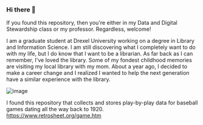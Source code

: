 ### Hi there 👋
If you found this repository, then you're either in my Data and Digital Stewardship class or my professor. Regardless, welcome!


I am a graduate student at Drexel University working on a degree in Library and Information Science. I am still discovering what I completely want to do with my life, but I do know that I want to be a librarian. As far back as I can remember, I've loved the library. Some of my fondest childhood memories are visiting my local library with my mom. About a year ago, I decided to make a career change and I realized I wanted to help the next generation have a similar experience with the library. 

![image](https://github.com/Brendan-Ward42/Brendan-Ward42/assets/135180459/0d0a186e-718a-4269-b104-b979b3c8d029)


I found this repository that collects and stores play-by-play data for baseball games dating  all the way back to 1920. https://www.retrosheet.org/game.htm
